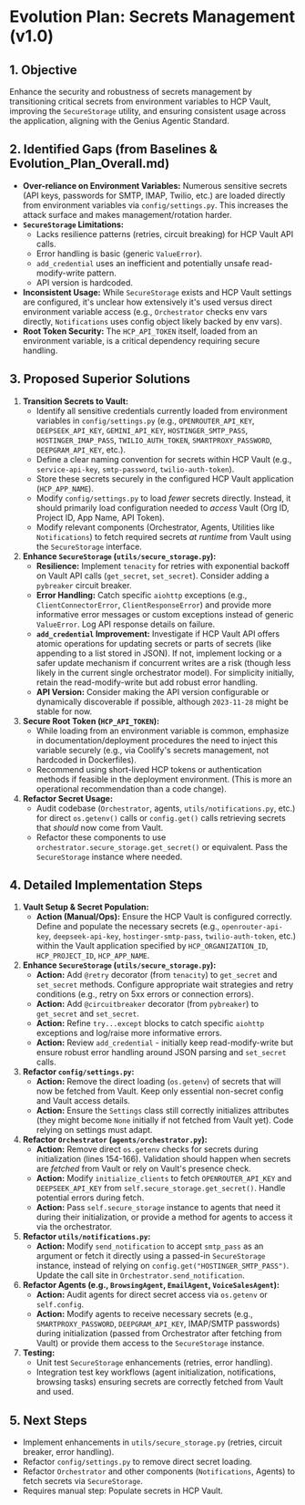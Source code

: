 # Evolution Plan: Secrets Management (v1.0)

## 1. Objective
Enhance the security and robustness of secrets management by transitioning critical secrets from environment variables to HCP Vault, improving the `SecureStorage` utility, and ensuring consistent usage across the application, aligning with the Genius Agentic Standard.

## 2. Identified Gaps (from Baselines & Evolution_Plan_Overall.md)
- **Over-reliance on Environment Variables:** Numerous sensitive secrets (API keys, passwords for SMTP, IMAP, Twilio, etc.) are loaded directly from environment variables via `config/settings.py`. This increases the attack surface and makes management/rotation harder.
- **`SecureStorage` Limitations:**
    - Lacks resilience patterns (retries, circuit breaking) for HCP Vault API calls.
    - Error handling is basic (generic `ValueError`).
    - `add_credential` uses an inefficient and potentially unsafe read-modify-write pattern.
    - API version is hardcoded.
- **Inconsistent Usage:** While `SecureStorage` exists and HCP Vault settings are configured, it's unclear how extensively it's used versus direct environment variable access (e.g., `Orchestrator` checks env vars directly, `Notifications` uses config object likely backed by env vars).
- **Root Token Security:** The `HCP_API_TOKEN` itself, loaded from an environment variable, is a critical dependency requiring secure handling.

## 3. Proposed Superior Solutions

1.  **Transition Secrets to Vault:**
    *   Identify all sensitive credentials currently loaded from environment variables in `config/settings.py` (e.g., `OPENROUTER_API_KEY`, `DEEPSEEK_API_KEY`, `GEMINI_API_KEY`, `HOSTINGER_SMTP_PASS`, `HOSTINGER_IMAP_PASS`, `TWILIO_AUTH_TOKEN`, `SMARTPROXY_PASSWORD`, `DEEPGRAM_API_KEY`, etc.).
    *   Define a clear naming convention for secrets within HCP Vault (e.g., `service-api-key`, `smtp-password`, `twilio-auth-token`).
    *   Store these secrets securely in the configured HCP Vault application (`HCP_APP_NAME`).
    *   Modify `config/settings.py` to load *fewer* secrets directly. Instead, it should primarily load configuration needed to *access* Vault (Org ID, Project ID, App Name, API Token).
    *   Modify relevant components (Orchestrator, Agents, Utilities like `Notifications`) to fetch required secrets *at runtime* from Vault using the `SecureStorage` interface.
2.  **Enhance `SecureStorage` (`utils/secure_storage.py`):**
    *   **Resilience:** Implement `tenacity` for retries with exponential backoff on Vault API calls (`get_secret`, `set_secret`). Consider adding a `pybreaker` circuit breaker.
    *   **Error Handling:** Catch specific `aiohttp` exceptions (e.g., `ClientConnectorError`, `ClientResponseError`) and provide more informative error messages or custom exceptions instead of generic `ValueError`. Log API response details on failure.
    *   **`add_credential` Improvement:** Investigate if HCP Vault API offers atomic operations for updating secrets or parts of secrets (like appending to a list stored in JSON). If not, implement locking or a safer update mechanism if concurrent writes are a risk (though less likely in the current single orchestrator model). For simplicity initially, retain the read-modify-write but add robust error handling.
    *   **API Version:** Consider making the API version configurable or dynamically discoverable if possible, although `2023-11-28` might be stable for now.
3.  **Secure Root Token (`HCP_API_TOKEN`):**
    *   While loading from an environment variable is common, emphasize in documentation/deployment procedures the need to inject this variable securely (e.g., via Coolify's secrets management, not hardcoded in Dockerfiles).
    *   Recommend using short-lived HCP tokens or authentication methods if feasible in the deployment environment. (This is more an operational recommendation than a code change).
4.  **Refactor Secret Usage:**
    *   Audit codebase (`Orchestrator`, agents, `utils/notifications.py`, etc.) for direct `os.getenv()` calls or `config.get()` calls retrieving secrets that *should* now come from Vault.
    *   Refactor these components to use `orchestrator.secure_storage.get_secret()` or equivalent. Pass the `SecureStorage` instance where needed.

## 4. Detailed Implementation Steps

1.  **Vault Setup & Secret Population:**
    *   **Action (Manual/Ops):** Ensure the HCP Vault is configured correctly. Define and populate the necessary secrets (e.g., `openrouter-api-key`, `deepseek-api-key`, `hostinger-smtp-pass`, `twilio-auth-token`, etc.) within the Vault application specified by `HCP_ORGANIZATION_ID`, `HCP_PROJECT_ID`, `HCP_APP_NAME`.
2.  **Enhance `SecureStorage` (`utils/secure_storage.py`):**
    *   **Action:** Add `@retry` decorator (from `tenacity`) to `get_secret` and `set_secret` methods. Configure appropriate wait strategies and retry conditions (e.g., retry on 5xx errors or connection errors).
    *   **Action:** Add `@circuitbreaker` decorator (from `pybreaker`) to `get_secret` and `set_secret`.
    *   **Action:** Refine `try...except` blocks to catch specific `aiohttp` exceptions and log/raise more informative errors.
    *   **Action:** Review `add_credential` - initially keep read-modify-write but ensure robust error handling around JSON parsing and `set_secret` calls.
3.  **Refactor `config/settings.py`:**
    *   **Action:** Remove the direct loading (`os.getenv`) of secrets that will now be fetched from Vault. Keep only essential non-secret config and Vault access details.
    *   **Action:** Ensure the `Settings` class still correctly initializes attributes (they might become `None` initially if not fetched from Vault yet). Code relying on settings must adapt.
4.  **Refactor `Orchestrator` (`agents/orchestrator.py`):**
    *   **Action:** Remove direct `os.getenv` checks for secrets during initialization (lines 154-166). Validation should happen when secrets are *fetched* from Vault or rely on Vault's presence check.
    *   **Action:** Modify `initialize_clients` to fetch `OPENROUTER_API_KEY` and `DEEPSEEK_API_KEY` from `self.secure_storage.get_secret()`. Handle potential errors during fetch.
    *   **Action:** Pass `self.secure_storage` instance to agents that need it during their initialization, or provide a method for agents to access it via the orchestrator.
5.  **Refactor `utils/notifications.py`:**
    *   **Action:** Modify `send_notification` to accept `smtp_pass` as an argument or fetch it directly using a passed-in `SecureStorage` instance, instead of relying on `config.get("HOSTINGER_SMTP_PASS")`. Update the call site in `Orchestrator.send_notification`.
6.  **Refactor Agents (e.g., `BrowsingAgent`, `EmailAgent`, `VoiceSalesAgent`):**
    *   **Action:** Audit agents for direct secret access via `os.getenv` or `self.config`.
    *   **Action:** Modify agents to receive necessary secrets (e.g., `SMARTPROXY_PASSWORD`, `DEEPGRAM_API_KEY`, IMAP/SMTP passwords) during initialization (passed from Orchestrator after fetching from Vault) or provide them access to the `SecureStorage` instance.
7.  **Testing:**
    *   Unit test `SecureStorage` enhancements (retries, error handling).
    *   Integration test key workflows (agent initialization, notifications, browsing tasks) ensuring secrets are correctly fetched from Vault and used.

## 5. Next Steps
- Implement enhancements in `utils/secure_storage.py` (retries, circuit breaker, error handling).
- Refactor `config/settings.py` to remove direct secret loading.
- Refactor `Orchestrator` and other components (`Notifications`, Agents) to fetch secrets via `SecureStorage`.
- Requires manual step: Populate secrets in HCP Vault.